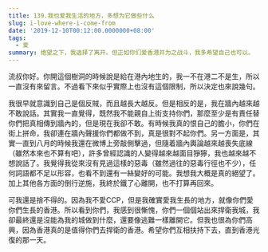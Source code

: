 ```yaml
---
title: 139.我也爱我生活的地方，多想为它做些什么
slug: i-love-where-i-come-from
date: '2019-12-10T00:12:00.0000000+08:00'
tags:
  - 爱
summary: 绝望之下，我选择了离开。但正如你们爱香港并为之战斗，我多希望自己也可以。
---
```

流叔你好。你開這個樹洞的時候說是給在港內地生的，我一不在港二不是生，所以一直沒有來留言。不過看下來似乎實際上也沒有這個限制，所以決定也來說幾句。

我很早就意識到自己是個反賊，而且越長大越反。但是相反的是，我在牆內越來越不敢說話。其實我一直覺得，既然我不能親自上街支持你們，那麼至少是有責任替你們把真相傳到牆內的，但是現在我卻不敢。有時候我真的恨自己的膽小，你們在街上拼命，我卻連在牆內聲援你們都做不到，真是很對不起你們。另一方面是，其實一直到八月的時候我還在微博上旁敲側擊過，但隨着牆內輿論越來越喪失底線（雖然本來也不算有吧），許多曾經認識的人變得越來越面目猙獰，我也越來越不想說話了。我覺得我從來沒有見過這樣的惡毒（雖然過往的惡毒行徑也不少），任何詞語都不足以形容，也看不到還有一絲變好的可能。我想我大概是真的絕望了。加上其他各方面的倒行逆施，我終於鐵了心離開，也不打算再回來。

可我還是捨不得的。因為我不愛CCP，但是我確實愛我生長的地方，就像你們愛你們生長的香港。所以看到你們，我感到很慚愧，你們一個個站出來捍衛我城，我卻最終還是沒能為我的城做到什麼，還要像逃難一樣離開它。但我也很為你們高興，因為香港真的是值得你們去捍衛的香港。希望你們互相扶持下去，直到香港光復的那一天。
